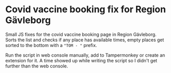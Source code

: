 # Covid vaccine booking fix for Region Gävleborg
Small JS fixes for the covid vaccine booking page in Region Gävleborg. Sorts the list and checks if any place has available times, empty places get sorted to the bottom with a `"TOM - "` prefix.

Run the script in web console manually, add to Tampermonkey or create an extension for it. A time showed up while writing the script so I didn't get further than the web console.
